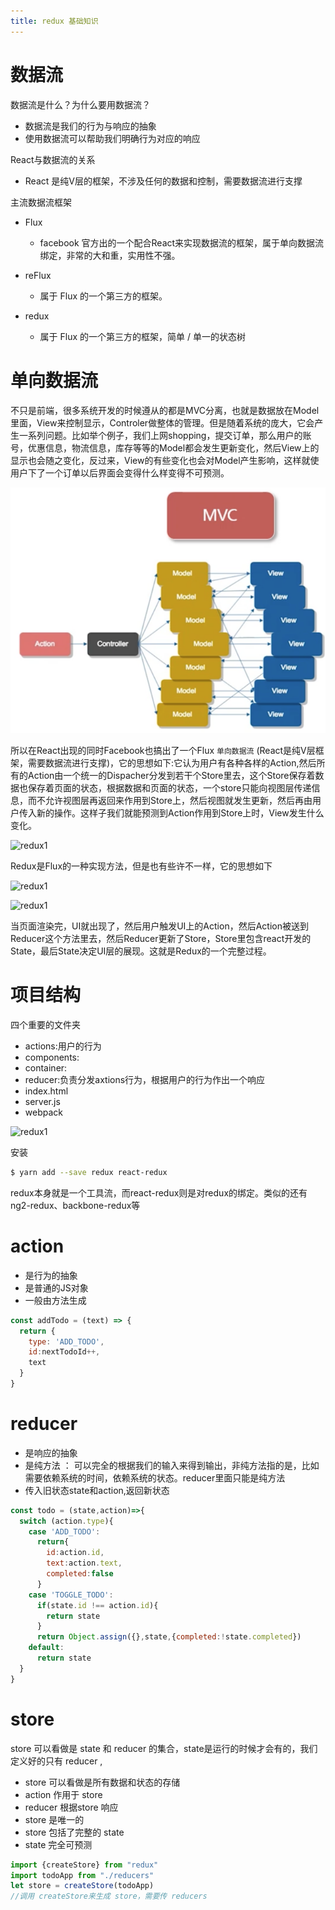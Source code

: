```yaml
---
title: redux 基础知识
---
```


# 数据流

数据流是什么？为什么要用数据流？

- 数据流是我们的行为与响应的抽象
- 使用数据流可以帮助我们明确行为对应的响应

React与数据流的关系

- React 是纯V层的框架，不涉及任何的数据和控制，需要数据流进行支撑

主流数据流框架

- Flux

  - facebook 官方出的一个配合React来实现数据流的框架，属于单向数据流绑定，非常的大和重，实用性不强。

- reFlux

  - 属于 Flux 的一个第三方的框架。

- redux

  - 属于 Flux 的一个第三方的框架，简单 / 单一的状态树

# 单向数据流

不只是前端，很多系统开发的时候遵从的都是MVC分离，也就是数据放在Model里面，View来控制显示，Controler做整体的管理。但是随着系统的庞大，它会产生一系列问题。比如举个例子，我们上网shopping，提交订单，那么用户的账号，优惠信息，物流信息，库存等等的Model都会发生更新变化，然后View上的显示也会随之变化，反过来，View的有些变化也会对Model产生影响，这样就使用户下了一个订单以后界面会变得什么样变得不可预测。

![redux1](./someImg/redux1.png)

所以在React出现的同时Facebook也搞出了一个Flux `单向数据流` (React是纯V层框架，需要数据流进行支撑)，它的思想如下:它认为用户有各种各样的Action,然后所有的Action由一个统一的Dispacher分发到若干个Store里去，这个Store保存着数据也保存着页面的状态，根据数据和页面的状态，一个store只能向视图层传递信息，而不允许视图层再返回来作用到Store上，然后视图就发生更新，然后再由用户传入新的操作。这样子我们就能预测到Action作用到Store上时，View发生什么变化。

![redux1](http://images2015.cnblogs.com/blog/958489/201701/958489-20170101230030648-1887454368.png)

Redux是Flux的一种实现方法，但是也有些许不一样，它的思想如下

![redux1](http://images2015.cnblogs.com/blog/958489/201701/958489-20170102180250441-2071383211.png)

![redux1](http://images2015.cnblogs.com/blog/958489/201701/958489-20170102182843066-1565146535.png)

当页面渲染完，UI就出现了，然后用户触发UI上的Action，然后Action被送到Reducer这个方法里去，然后Reducer更新了Store，Store里包含react开发的State，最后State决定UI层的展现。这就是Redux的一个完整过程。

# 项目结构

四个重要的文件夹

- actions:用户的行为
- components:
- container:
- reducer:负责分发axtions行为，根据用户的行为作出一个响应
- index.html
- server.js
- webpack

![redux1](http://images2015.cnblogs.com/blog/958489/201701/958489-20170102194220862-497093087.png)

安装

```bash
$ yarn add --save redux react-redux
```

redux本身就是一个工具流，而react-redux则是对redux的绑定。类似的还有ng2-redux、backbone-redux等

# action

- 是行为的抽象
- 是普通的JS对象
- 一般由方法生成

```javascript
const addTodo = (text) => {
  return {
    type: 'ADD_TODO',
    id:nextTodoId++,
    text
  }
}
```

# reducer

- 是响应的抽象
- 是纯方法 ： 可以完全的根据我们的输入来得到输出，非纯方法指的是，比如需要依赖系统的时间，依赖系统的状态。reducer里面只能是纯方法
- 传入旧状态state和action,返回新状态

```javascript
const todo = (state,action)=>{
  switch (action.type){
    case 'ADD_TODO':
      return{
        id:action.id,
        text:action.text,
        completed:false
      }
    case 'TOGGLE_TODO':
      if(state.id !== action.id){
        return state
      }
      return Object.assign({},state,{completed:!state.completed})
    default:
      return state
  }
}
```

# store

store 可以看做是 state 和 reducer 的集合，state是运行的时候才会有的，我们定义好的只有 reducer ,

- store 可以看做是所有数据和状态的存储
- action 作用于 store
- reducer 根据store 响应
- store 是唯一的
- store 包括了完整的 state
- state 完全可预测

```javascript
import {createStore} from "redux"
import todoApp from "./reducers"
let store = createStore(todoApp)
//调用 createStore来生成 store，需要传 reducers
```
